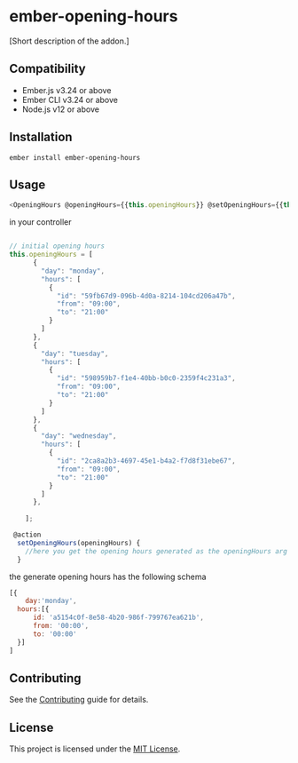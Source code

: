 ember-opening-hours
==============================================================================

[Short description of the addon.]


Compatibility
------------------------------------------------------------------------------

* Ember.js v3.24 or above
* Ember CLI v3.24 or above
* Node.js v12 or above


Installation
------------------------------------------------------------------------------

```
ember install ember-opening-hours
```



Usage
------------------------------------------------------------------------------

```javascript
<OpeningHours @openingHours={{this.openingHours}} @setOpeningHours={{this.setOpeningHours}}/>
```

in your controller 
```javascript

// initial opening hours
this.openingHours = [
      {
        "day": "monday",
        "hours": [
          {
            "id": "59fb67d9-096b-4d0a-8214-104cd206a47b",
            "from": "09:00",
            "to": "21:00"
          }
        ]
      },
      {
        "day": "tuesday",
        "hours": [
          {
            "id": "598959b7-f1e4-40bb-b0c0-2359f4c231a3",
            "from": "09:00",
            "to": "21:00"
          }
        ]
      },
      {
        "day": "wednesday",
        "hours": [
          {
            "id": "2ca8a2b3-4697-45e1-b4a2-f7d8f31ebe67",
            "from": "09:00",
            "to": "21:00"
          }
        ]
      },
      
    ];

 @action
  setOpeningHours(openingHours) {
    //here you get the opening hours generated as the openingHours arg  
  }
```
the generate opening hours has the following schema 
```javascript
[{
	day:'monday',
  hours:[{
	  id: 'a5154c0f-8e58-4b20-986f-799767ea621b',
	  from: '00:00',
	  to: '00:00' 
  }]
]
```


Contributing
------------------------------------------------------------------------------

See the [Contributing](CONTRIBUTING.md) guide for details.


License
------------------------------------------------------------------------------

This project is licensed under the [MIT License](LICENSE.md).

